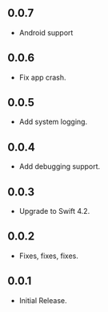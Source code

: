 ## 0.0.7

- Android support

## 0.0.6

- Fix app crash.

## 0.0.5

- Add system logging.

## 0.0.4

- Add debugging support.

## 0.0.3

- Upgrade to Swift 4.2.

## 0.0.2

- Fixes, fixes, fixes.

## 0.0.1

- Initial Release.
